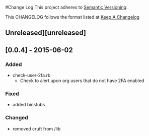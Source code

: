#Change Log
This project adheres to [Semantic Versioning](http://semver.org/).

This CHANGELOG follows the format listed at [Keep A Changelog](http://keepachangelog.com/)

## Unreleased][unreleased]

## [0.0.4] - 2015-06-02

### Added
- check-user-2fa.rb 
    - Check to alert upon org users that do not have 2FA enabled

### Fixed
- added binstubs

### Changed
- removed cruft from /lib

